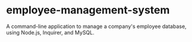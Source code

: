 # employee-management-system
A command-line application to manage a company's employee database, using Node.js, Inquirer, and MySQL.
